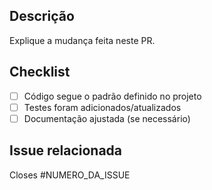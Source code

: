 ## Descrição
Explique a mudança feita neste PR.

## Checklist
- [ ] Código segue o padrão definido no projeto
- [ ] Testes foram adicionados/atualizados
- [ ] Documentação ajustada (se necessário)

## Issue relacionada
Closes #NUMERO_DA_ISSUE
